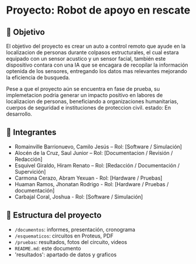 # Proyecto: Robot de apoyo en rescate
## 🎯 Objetivo
El objetivo del proyecto es crear un auto a control remoto que ayude en la localizacion de personas durante colpasos estructurales, el cual estara equipado con un sensor acustico y un sensor facial, también este dispositivo contara con una IA que se encagara de recopilar la información optenida de los sensores, entregando los datos mas relevantes mejorando la eficiencia de busqueda.

Pese a que el proyecto aún se encuentra en fase de prueba, su implemetacion podria generar un impacto positivo en labores de localizacion de personas, beneficiando a organizaciones humanitarias, cuerpos de seguridad e instituciones de proteccion civil.
estado: En desarrollo.

## 👥 Integrantes
- Romainville Barrionuevo, Camilo Jesús – Rol: [Software / Simulación]
- Alocén de la Cruz, Saul Junior – Rol: [Documentacion / Revisión / Redacción]
- Esquivel Giraldo, Hiram Renato – Rol: [Redacción / Documentación / Supervición]
- Carmona Cerazo, Abram Yexuan - Rol: [Hardware / Pruebas]
- Huaman Ramos, Jhonatan Rodrigo - Rol: [Hardware / Pruebas / documentación]
- Carbajal Coral, Joshua - Rol: [Software / Simulación]
  
## 📁 Estructura del proyecto
- `/documentos`: informes, presentación, cronograma
- `/esquematicos`: circuitos en Proteus, PDF
- `/pruebas`: resultados, fotos del circuito, videos
- `README.md`: este documento
- 'resultados': apartado de datos y graficos

